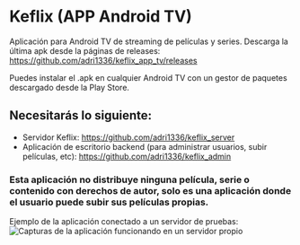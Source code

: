 # Keflix (APP Android TV)
Aplicación para Android TV de streaming de películas y series.
Descarga la última apk desde la páginas de releases:
https://github.com/adri1336/keflix_app_tv/releases

Puedes instalar el .apk en cualquier Android TV con un gestor de paquetes descargado desde la Play Store.

## Necesitarás lo siguiente:
* Servidor Keflix: https://github.com/adri1336/keflix_server
* Aplicación de escritorio backend (para administrar usuarios, subir películas, etc): https://github.com/adri1336/keflix_admin

### Esta aplicación no distribuye ninguna película, serie o contenido con derechos de autor, solo es una aplicación donde el usuario puede subir sus películas propias.

Ejemplo de la aplicación conectado a un servidor de pruebas:
![Capturas de la aplicación funcionando en un servidor propio](https://i.imgur.com/jdxQJVF.png)
